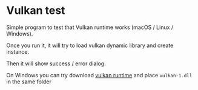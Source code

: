 # Vulkan test

Simple program to test that Vulkan runtime works (macOS / Linux / Windows).

Once you run it, it will try to load vulkan dynamic library and create instance. 

Then it will show success / error dialog.

On Windows you can try download [vulkan runtime](https://vulkan.lunarg.com/sdk/home) and place `vulkan-1.dll` in the same folder
